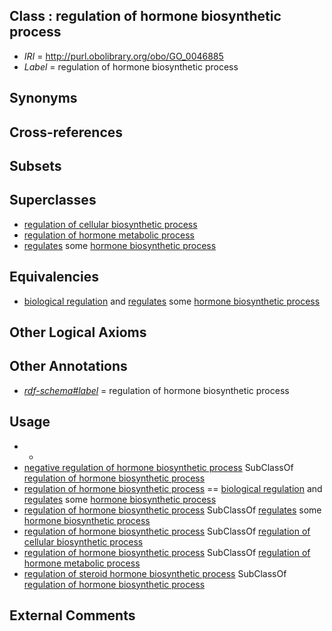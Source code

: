 
## Class : regulation of hormone biosynthetic process

 * *IRI* = http://purl.obolibrary.org/obo/GO_0046885
 * *Label* = regulation of hormone biosynthetic process

## Synonyms


## Cross-references


## Subsets


## Superclasses

 * [regulation of cellular biosynthetic process](../../GO/26/GO_0031326.md)
 * [regulation of hormone metabolic process](../../GO/50/GO_0032350.md)
 * [regulates](../../RO/11/RO_0002211.md) some [hormone biosynthetic process](../../GO/46/GO_0042446.md)

## Equivalencies

 * [biological regulation](../../GO/07/GO_0065007.md) and [regulates](../../RO/11/RO_0002211.md) some [hormone biosynthetic process](../../GO/46/GO_0042446.md)

## Other Logical Axioms


## Other Annotations

 * *[rdf-schema#label](../../el/rdf-schema#label.md)* = regulation of hormone biosynthetic process

## Usage

 * -
 * [negative regulation of hormone biosynthetic process](../../GO/53/GO_0032353.md) SubClassOf [regulation of hormone biosynthetic process](../../GO/85/GO_0046885.md)
 * [regulation of hormone biosynthetic process](../../GO/85/GO_0046885.md) == [biological regulation](../../GO/07/GO_0065007.md) and [regulates](../../RO/11/RO_0002211.md) some [hormone biosynthetic process](../../GO/46/GO_0042446.md)
 * [regulation of hormone biosynthetic process](../../GO/85/GO_0046885.md) SubClassOf [regulates](../../RO/11/RO_0002211.md) some [hormone biosynthetic process](../../GO/46/GO_0042446.md)
 * [regulation of hormone biosynthetic process](../../GO/85/GO_0046885.md) SubClassOf [regulation of cellular biosynthetic process](../../GO/26/GO_0031326.md)
 * [regulation of hormone biosynthetic process](../../GO/85/GO_0046885.md) SubClassOf [regulation of hormone metabolic process](../../GO/50/GO_0032350.md)
 * [regulation of steroid hormone biosynthetic process](../../GO/30/GO_0090030.md) SubClassOf [regulation of hormone biosynthetic process](../../GO/85/GO_0046885.md)

## External Comments

